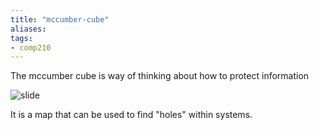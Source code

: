 ```yaml
---
title: "mccumber-cube"
aliases: 
tags: 
- comp210
---
```


The mccumber cube is  way of thinking about how to protect information

![slide](https://i.imgur.com/5Ls2yUp.png)

It is a map that can be used to find "holes" within systems.